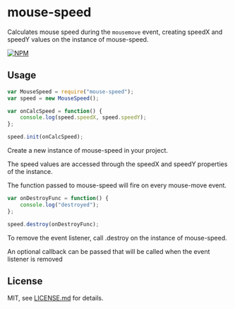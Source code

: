 # mouse-speed

Calculates mouse speed during the `mousemove` event, creating speedX and speedY values on the instance of mouse-speed.

[![NPM](https://nodei.co/npm/mouse-speed.png)](https://nodei.co/npm/mouse-speed/)

## Usage

```js
var MouseSpeed = require("mouse-speed");
var speed = new MouseSpeed();

var onCalcSpeed = function() {
    console.log(speed.speedX, speed.speedY);
};

speed.init(onCalcSpeed);
```

Create a new instance of mouse-speed in your project.

The speed values are accessed through the speedX and speedY properties of the instance.

The function passed to mouse-speed will fire on every mouse-move event.

```js
var onDestroyFunc = function() {
    console.log("destroyed");
};

speed.destroy(onDestroyFunc);
```

To remove the event listener, call .destroy on the instance of mouse-speed.

An optional callback can be passed that will be called when the event listener is removed

## License

MIT, see [LICENSE.md](http://github.com/processprocess/mouse-speed/blob/master/LICENSE.md) for details.
